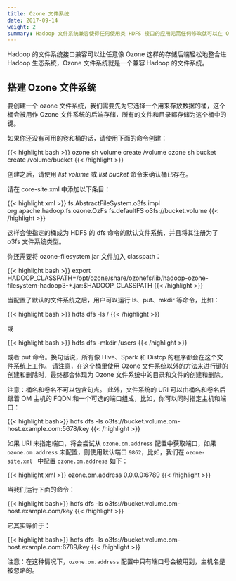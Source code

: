 ```yaml
---
title: Ozone 文件系统
date: 2017-09-14
weight: 2
summary: Hadoop 文件系统兼容使得任何使用类 HDFS 接口的应用无需任何修改就可以在 Ozone 上工作，比如基于 Apache Spark、YARN 和 Hive 等框架的应用。
---
```

<!---
  Licensed to the Apache Software Foundation (ASF) under one or more
  contributor license agreements.  See the NOTICE file distributed with
  this work for additional information regarding copyright ownership.
  The ASF licenses this file to You under the Apache License, Version 2.0
  (the "License"); you may not use this file except in compliance with
  the License.  You may obtain a copy of the License at

      http://www.apache.org/licenses/LICENSE-2.0

  Unless required by applicable law or agreed to in writing, software
  distributed under the License is distributed on an "AS IS" BASIS,
  WITHOUT WARRANTIES OR CONDITIONS OF ANY KIND, either express or implied.
  See the License for the specific language governing permissions and
  limitations under the License.
-->

Hadoop 的文件系统接口兼容可以让任意像 Ozone 这样的存储后端轻松地整合进 Hadoop 生态系统，Ozone 文件系统就是一个兼容 Hadoop 的文件系统。

## 搭建 Ozone 文件系统

要创建一个 ozone 文件系统，我们需要先为它选择一个用来存放数据的桶，这个桶会被用作 Ozone 文件系统的后端存储，所有的文件和目录都存储为这个桶中的键。

如果你还没有可用的卷和桶的话，请使用下面的命令创建：

{{< highlight bash >}}
ozone sh volume create /volume
ozone sh bucket create /volume/bucket
{{< /highlight >}}

创建之后，请使用 _list volume_ 或 _list bucket_ 命令来确认桶已存在。

请在 core-site.xml 中添加以下条目：

{{< highlight xml >}}
<property>
  <name>fs.AbstractFileSystem.o3fs.impl</name>
  <value>org.apache.hadoop.fs.ozone.OzFs</value>
</property>
<property>
  <name>fs.defaultFS</name>
  <value>o3fs://bucket.volume</value>
</property>
{{< /highlight >}}

这样会使指定的桶成为 HDFS 的 dfs 命令的默认文件系统，并且将其注册为了 o3fs 文件系统类型。

你还需要将 ozone-filesystem.jar 文件加入 classpath：

{{< highlight bash >}}
export HADOOP_CLASSPATH=/opt/ozone/share/ozonefs/lib/hadoop-ozone-filesystem-hadoop3-*.jar:$HADOOP_CLASSPATH
{{< /highlight >}}

当配置了默认的文件系统之后，用户可以运行 ls、put、mkdir 等命令，比如：

{{< highlight bash >}}
hdfs dfs -ls /
{{< /highlight >}}

或

{{< highlight bash >}}
hdfs dfs -mkdir /users
{{< /highlight >}}


或者 put 命令。换句话说，所有像 Hive、Spark 和 Distcp 的程序都会在这个文件系统上工作。
请注意，在这个桶里使用 Ozone 文件系统以外的方法来进行键的创建和删除时，最终都会体现为 Ozone 文件系统中的目录和文件的创建和删除。

注意：桶名和卷名不可以包含句点。
此外，文件系统的 URI 可以由桶名和卷名后跟着 OM 主机的 FQDN 和一个可选的端口组成，比如，你可以同时指定主机和端口：

{{< highlight bash>}}
hdfs dfs -ls o3fs://bucket.volume.om-host.example.com:5678/key
{{< /highlight >}}

如果 URI 未指定端口，将会尝试从 `ozone.om.address` 配置中获取端口，如果 `ozone.om.address` 未配置，则使用默认端口 `9862`，比如，我们在 `ozone-site.xml
` 中配置 `ozone.om.address` 如下：

{{< highlight xml >}}
  <property>
    <name>ozone.om.address</name>
    <value>0.0.0.0:6789</value>
  </property>
{{< /highlight >}}

当我们运行下面的命令：

{{< highlight bash>}}
hdfs dfs -ls o3fs://bucket.volume.om-host.example.com/key
{{< /highlight >}}

它其实等价于：

{{< highlight bash>}}
hdfs dfs -ls o3fs://bucket.volume.om-host.example.com:6789/key
{{< /highlight >}}

注意：在这种情况下，`ozone.om.address` 配置中只有端口号会被用到，主机名是被忽略的。


